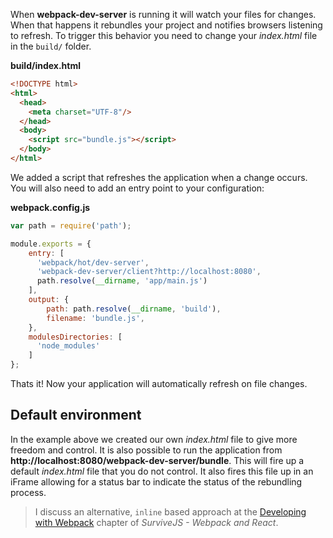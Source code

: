 When **webpack-dev-server** is running it will watch your files for changes. When that happens it rebundles your project and notifies browsers listening to refresh. To trigger this behavior you need to change your *index.html* file in the `build/` folder.

**build/index.html**

```html
<!DOCTYPE html>
<html>
  <head>
    <meta charset="UTF-8"/>
  </head>
  <body>
    <script src="bundle.js"></script>
  </body>
</html>
```

We added a script that refreshes the application when a change occurs. You will also need to add an entry point to your configuration:

**webpack.config.js**

```javascript
var path = require('path');

module.exports = {
    entry: [
      'webpack/hot/dev-server',
      'webpack-dev-server/client?http://localhost:8080',
      path.resolve(__dirname, 'app/main.js')
    ],
    output: {
        path: path.resolve(__dirname, 'build'),
        filename: 'bundle.js',
    },
    modulesDirectories: [
      'node_modules'
    ]
};
```

Thats it! Now your application will automatically refresh on file changes.

## Default environment

In the example above we created our own *index.html* file to give more freedom and control. It is also possible to run the application from **http://localhost:8080/webpack-dev-server/bundle**. This will fire up a default *index.html* file that you do not control. It also fires this file up in an iFrame allowing for a status bar to indicate the status of the rebundling process.

> I discuss an alternative, `inline` based approach at the [Developing with Webpack](http://survivejs.com/webpack_react/developing_with_webpack/) chapter of *SurviveJS - Webpack and React*.
